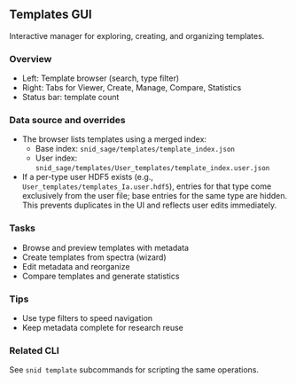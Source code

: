 ## Templates GUI

Interactive manager for exploring, creating, and organizing templates.

### Overview
- Left: Template browser (search, type filter)
- Right: Tabs for Viewer, Create, Manage, Compare, Statistics
- Status bar: template count

### Data source and overrides
- The browser lists templates using a merged index:
  - Base index: `snid_sage/templates/template_index.json`
  - User index: `snid_sage/templates/User_templates/template_index.user.json`
- If a per-type user HDF5 exists (e.g., `User_templates/templates_Ia.user.hdf5`), entries for that type come exclusively from the user file; base entries for the same type are hidden. This prevents duplicates in the UI and reflects user edits immediately.

### Tasks
- Browse and preview templates with metadata
- Create templates from spectra (wizard)
- Edit metadata and reorganize
- Compare templates and generate statistics

### Tips
- Use type filters to speed navigation
- Keep metadata complete for research reuse

### Related CLI
See `snid template` subcommands for scripting the same operations.

